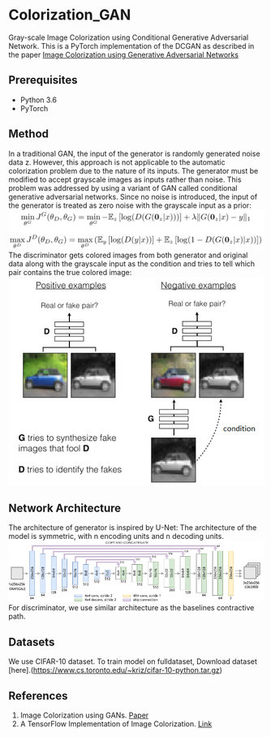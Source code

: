 # Colorization_GAN
Gray-scale Image Colorization using Conditional Generative Adversarial Network.
This is a PyTorch implementation of the DCGAN as described in the paper [Image Colorization using
Generative Adversarial Networks](https://arxiv.org/pdf/1803.05400.pdf)

## Prerequisites
* Python 3.6
* PyTorch
## Method
In a traditional GAN, the input of the generator is randomly generated noise data z. However, this approach is not applicable to the automatic colorization problem due to the nature of its inputs. The generator must be modified to accept grayscale images as inputs rather than noise. This problem was addressed by using a variant of GAN called conditional generative adversarial networks. Since no noise is introduced, the input of the generator is treated as zero noise with the grayscale input as a prior:
![alt text](https://github.com/kundank78/Colorization_GAN/blob/master/con_gan.png)
The discriminator gets colored images from both generator and original data along with the grayscale input as the condition and tries to tell which pair contains the true colored image:
![alt text](https://github.com/kundank78/Colorization_GAN/blob/master/cgan.png)

## Network Architecture
The architecture of generator is inspired by U-Net: The architecture of the model is symmetric, with n encoding units and n decoding units.
![alt text](https://github.com/kundank78/Colorization_GAN/blob/master/unet.png)
For discriminator, we use similar architecture as the baselines contractive path.
## Datasets
We use CIFAR-10 dataset. To train model on fulldataset, Download dataset [here].(https://www.cs.toronto.edu/~kriz/cifar-10-python.tar.gz)
## References
1. Image Colorization using GANs. [Paper](https://arxiv.org/pdf/1803.05400.pdf)
2. A TensorFlow Implementation of Image Colorization. [Link](https://github.com/ImagingLab/Colorizing-with-GANs)
